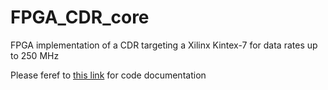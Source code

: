 # FPGA_CDR_core
FPGA implementation of a CDR targeting a Xilinx Kintex-7 for data rates up to 250 MHz

Please feref to [this link](https://fpga-cdr-core.readthedocs.io/en/latest/) for code documentation
